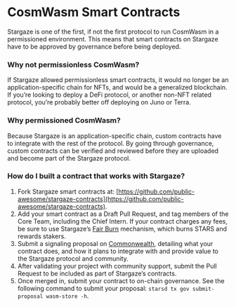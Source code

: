 # CosmWasm Smart Contracts

Stargaze is one of the first, if not the first protocol to run CosmWasm in a permissioned environment. This means that smart contracts on Stargaze have to be approved by governance before being deployed.

### Why not permissionless CosmWasm?

If Stargaze allowed permissionless smart contracts, it would no longer be an application-specific chain for NFTs, and would be a generalized blockchain. If you’re looking to deploy a DeFi protocol, or another non-NFT related protocol, you’re probably better off deploying on Juno or Terra.

### Why permissioned CosmWasm?

Because Stargaze is an application-specific chain, custom contracts have to integrate with the rest of the protocol. By going through governance, custom contracts can be verified and reviewed before they are uploaded and become part of the Stargaze protocol.

### How do I built a contract that works with Stargaze?

1. Fork Stargaze smart contracts at: [https://github.com/public-awesome/stargaze-contracts](https://github.com/public-awesome/stargaze-contracts).
2. Add your smart contract as a Draft Pull Request, and tag members of the Core Team, including the Chief Intern. If your contract charges any fees, be sure to use Stargaze’s [Fair Burn](https://github.com/public-awesome/stargaze-contracts/blob/main/packages/sg-std/src/fees.rs#L10) mechanism, which burns STARS and rewards stakers.
3. Submit a signaling proposal on [Commonwealth](https://commonwealth.im/stargaze/), detailing what your contract does, and how it plans to integrate with and provide value to the Stargaze protocol and community.
4. After validating your project with community support, submit the Pull Request to be included as part of Stargaze’s contracts.
5. Once merged in, submit your contract to on-chain governance. See the following command to submit your proposal: `starsd tx gov submit-proposal wasm-store -h`.

